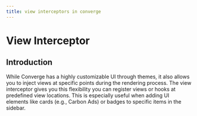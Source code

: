 ```yaml
---
title: view interceptors in converge
---
```


# View Interceptor

## Introduction

While Converge has a highly customizable UI through themes, it also allows you to inject views at specific points during the rendering process. The view interceptor gives you this flexibility you can register views or hooks at predefined view locations. This is especially useful when adding UI elements like cards (e.g., Carbon Ads) or badges to specific items in the sidebar.